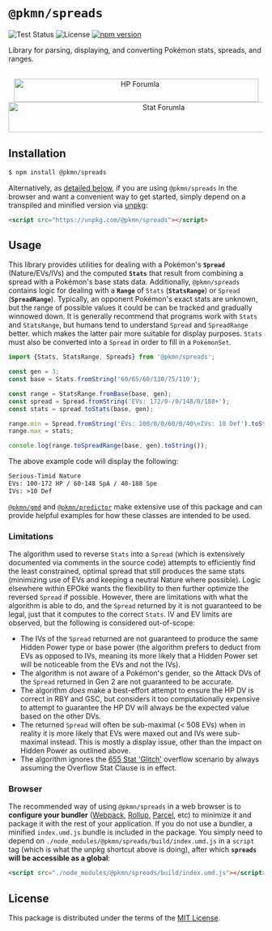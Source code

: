 # `@pkmn/spreads`

![Test Status](https://github.com/pkmn/EPOke/workflows/Tests/badge.svg)
![License](https://img.shields.io/badge/License-MIT-blue.svg)
[![npm version](https://img.shields.io/npm/v/@pkmn/spreads.svg)](https://www.npmjs.com/package/@pkmn/spreads)

Library for parsing, displaying, and converting Pokémon stats, spreads, and ranges.

<p align="center">
  <br />
  <img alt="HP Forumla" width="483" height="46" src="https://pkmn.cc/post-adv-hp-stat-calc.webp" />
  <img alt="Stat Forumla" width="597" height="60" src="https://pkmn.cc/post-adv-stat-calc.webp" />
</p>

## Installation

```sh
$ npm install @pkmn/spreads
```

Alternatively, as [detailed below](#browser), if you are using `@pkmn/spreads` in the browser and
want a convenient way to get started, simply depend on a transpiled and minified version via
[unpkg](https://unpkg.com/):

```html
<script src="https://unpkg.com/@pkmn/spreads"></script>
```

## Usage

This library provides utilities for dealing with a Pokémon's **`Spread`** (Nature/EVs/IVs) and the
computed **`Stats`** that result from combining a spread with a Pokémon's base stats data.
Additionally, `@pkmn/spreads` contains logic for dealing with a **`Range`** of `Stats`
(**`StatsRange`**) or `Spread` (**`SpreadRange`**). Typically, an opponent Pokémon's exact stats are
unknown, but the range of possible values it could be can be tracked and gradually winnowed down. It
is generally recommend that programs work with `Stats` and `StatsRange`, but humans tend to
understand `Spread` and `SpreadRange` better. which makes the latter pair more suitable for display
purposes. `Stats` must also be converted into a `Spread` in order to fill in a `PokemonSet`.

```ts
import {Stats, StatsRange, Spreads} from '@pkmn/spreads';

const gen = 3;
const base = Stats.fromString('60/65/60/130/75/110');

const range = StatsRange.fromBase(base, gen);
const spread = Spread.fromString('EVs: 172/0-/0/148/0/188+');
const stats = spread.toStats(base, gen);

range.min = Spread.fromString('EVs: 100/0/0/60/0/40\nIVs: 10 Def').toStats(base, gen);
range.max = stats;

console.log(range.toSpreadRange(base, gen).toString());
```

The above example code will display the following:

```txt
Serious-Timid Nature
EVs: 100-172 HP / 60-148 SpA / 40-188 Spe
IVs: >10 Def
```

[`@pkmn/gmd`](../gmd) and [`@pkmn/predictor`](../predictor) make extensive use of this package and
can provide helpful examples for how these classes are intended to be used.

### Limitations

The algorithm used to reverse `Stats` into a `Spread` (which is extensively documented via comments
in the source code) attempts to efficiently find the least constrained, optimal spread that still
produces the same stats (minimizing use of EVs and keeping a neutral Nature where possible). Logic
elsewhere within EPOké wants the flexibility to then further optimize the reversed `Spread` if
possible. However, there are limitations with what the algorithm is able to do, and the `Spread`
returned by it is not guaranteed to be legal, just that it computes to the correct `Stats`. IV and
EV limits are observed, but the following is considered out-of-scope:

- The IVs of the `Spread` returned are not guaranteed to produce the same Hidden Power type or base
  power (the algorithm prefers to deduct from EVs as opposed to IVs, meaning its more likely that a
  Hidden Power set will be noticeable from the EVs and not the IVs).
- The algorithm is not aware of a Pokémon's gender, so the Attack DVs of the `Spread` returned in
  Gen 2 are not guaranteed to be accurate.
- The algorithm *does* make a best-effort attempt to ensure the HP DV is correct in RBY and GSC, but
  considers it too computationally expensive to attempt to guarantee the HP DV will always be the
  expected value based on the other DVs.
- The returned `Spread` will often be sub-maximal (< 508 EVs) when in  reality it is more likely
  that EVs were maxed out and IVs were sub-maximal instead. This is mostly a display issue, other
  than the impact on Hidden Power as outlined above.
- The algorithm ignores the [655 Stat
  'Glitch'](https://www.smogon.com/forums/threads/655-stat-glitch-and-its-place-in-tiering.3672135)
  overflow scenario by always assuming the Overflow Stat Clause is in effect.

### Browser

The recommended way of using `@pkmn/spreads` in a web browser is to **configure your bundler**
([Webpack](https://webpack.js.org/), [Rollup](https://rollupjs.org/),
[Parcel](https://parceljs.org/), etc) to minimize it and package it with the rest of your
application. If you do not use a bundler, a minified `index.umd.js` bundle is included in the
package. You simply need to depend on `./node_modules/@pkmn/spreads/build/index.umd.js` in a
`script` tag (which is what the unpkg shortcut above is doing), after which **`spreads` will be
accessible as a global**:

```html
<script src="./node_modules/@pkmn/spreads/build/index.umd.js"></script>
```

## License

This package is distributed under the terms of the [MIT License](LICENSE).
